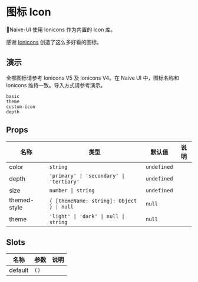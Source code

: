 # 图标 Icon
Naive-UI 使用 Ionicons 作为内置的 Icon 库。

感谢 [Ionicons](https://github.com/ionic-team/ionicons) 创造了这么多好看的图标。

## 演示
全部图标请参考 <n-a href="https://ionicons.com/" target="_blank" rel="noreferer noopener">Ionicons V5</n-a> 及 <n-a href="https://ionicons.com/v4/" target="_blank" rel="noreferer noopener">Ionicons V4</n-a>。在 Naive UI 中，图标名称和 Ionicons 维持一致。导入方式请参考演示。
```demo
basic
theme
custom-icon
depth
```

## Props
|名称|类型|默认值|说明|
|-|-|-|-|
|color|`string`|`undefined`||
|depth|`'primary' \| 'secondary' \| 'tertiary'`|`undefined`||
|size|`number \| string`|`undefined`||
|themed-style|`{ [themeName: string]: Object } \| null`|`null`||
|theme|`'light' \| 'dark' \| null \| string`|`null`||


## Slots
|名称|参数|说明|
|-|-|-|
|default|`()`||

<!-- icons -->